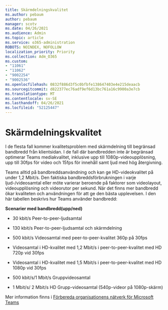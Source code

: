 ```yaml
---
title: Skärmdelningskvalitet
ms.author: pebaum
author: pebaum
manager: scotv
ms.date: 04/26/2021
ms.audience: Admin
ms.topic: article
ms.service: o365-administration
ROBOTS: NOINDEX, NOFOLLOW
localization_priority: Priority
ms.collection: Adm_O365
ms.custom:
- "11061"
- "11062"
- "9002254"
- "9002536"
ms.openlocfilehash: 0832f886d3f5c0bfbfe138647403e4e215deaacb
ms.sourcegitcommit: d822377ec76adf9ef6d13bc761a16c9900a3e7cb
ms.translationtype: MT
ms.contentlocale: sv-SE
ms.lasthandoff: 04/26/2021
ms.locfileid: "52125447"
---
```

# <a name="screen-sharing-quality"></a>Skärmdelningskvalitet

I de flesta fall kommer kvalitetsproblem med skärmdelning till begränsad bandbredd från klientsidan.  I de fall där bandbredden inte är begränsad optimerar Teams mediakvalitet, inklusive upp till 1080p-videoupplösning, upp till 30fps för video och 15fps för innehåll samt ljud med hög återgivning.

Teams alltid på bandbreddsanvändning och kan ge HD-videokvalitet på under 1,2 Mbit/s. Den faktiska bandbreddsförbrukningen i varje ljud-/videosamtal eller möte varierar beroende på faktorer som videolayout, videoupplösning och videorutor per sekund. När det finns mer bandbredd ökar kvaliteten och användningen för att ge den bästa upplevelsen. I den här tabellen beskrivs hur Teams använder bandbredd:

**Scenarier med bandbredd(upp/ned)**

- 30 kbit/s Peer-to-peer-ljudsamtal

- 130 kbit/s Peer-to-peer-ljudsamtal och skärmdelning

- 500 kbit/s Videosamtal med peer-to-peer-kvalitet 360p på 30fps

- Videosamtal i HD-kvalitet med 1,2 Mbit/s i peer-to-peer-kvalitet med HD 720p vid 30fps

- Videosamtal i HD-kvalitet med 1,5 Mbit/s i peer-to-peer-kvalitet med HD 1080p vid 30fps

- 500 kbit/s/1 Mbit/s Gruppvideosamtal

- 1 Mbit/s/ 2 Mbit/s HD Grupp-videosamtal (540p-videor på 1080p-skärm)

Mer information finns i [Förbereda organisationens nätverk för Microsoft Teams](https://docs.microsoft.com/microsoftteams/prepare-network#bandwidth-requirements)